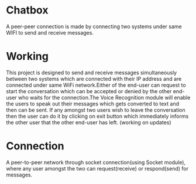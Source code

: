 # Chatbox
A peer-peer connection is made by connecting two systems under same WIFI to send and receive messages. 
# Working
This project is designed to send and receive messages simultaneously between two systems which are connected with their IP address and are connected under same WiFi network.Either of the end-user can request to start the conversation which can be accepted or denied by the other end-user who waits for the connection.The Voice Recognition module will enable the users to speak out their messages which gets converted to text and then can be sent. If any amongst two users wish to leave the conversation then the user can do it by clicking on exit button which immediately informs the other user that the other end-user has left.    (working on updates)
# Connection
A peer-to-peer network through socket connection(using Socket module), where any user amongst the two can request(receive) or respond(send) for messages.
